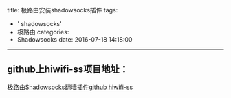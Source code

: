 title: 极路由安装shadowsocks插件
tags:
  - '  shadowsocks'
  - 极路由
categories:
  - Shadowsocks
date: 2016-07-18 14:18:00
---




## github上hiwifi-ss项目地址：


[极路由Shadowsocks翻墙插件github hiwifi-ss](https://github.com/qiwihui/hiwifi-ss/ "极路由Shadowsocks翻墙插件github hiwifi-ss")